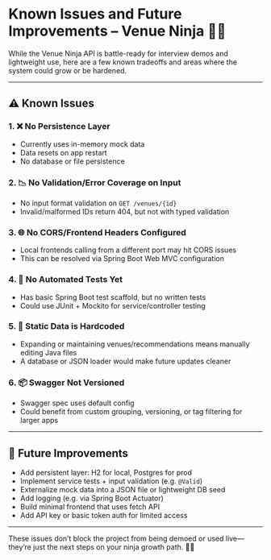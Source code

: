 # Known Issues and Future Improvements – Venue Ninja 🐛🔧

While the Venue Ninja API is battle-ready for interview demos and lightweight use, here are a few known tradeoffs and areas where the system could grow or be hardened.

---

## ⚠️ Known Issues

### 1. ❌ No Persistence Layer

* Currently uses in-memory mock data
* Data resets on app restart
* No database or file persistence

### 2. 📉 No Validation/Error Coverage on Input

* No input format validation on `GET /venues/{id}`
* Invalid/malformed IDs return 404, but not with typed validation

### 3. 🌐 No CORS/Frontend Headers Configured

* Local frontends calling from a different port may hit CORS issues
* This can be resolved via Spring Boot Web MVC configuration

### 4. 🧪 No Automated Tests Yet

* Has basic Spring Boot test scaffold, but no written tests
* Could use JUnit + Mockito for service/controller testing

### 5. 🧵 Static Data is Hardcoded

* Expanding or maintaining venues/recommendations means manually editing Java files
* A database or JSON loader would make future updates cleaner

### 6. 📦 Swagger Not Versioned

* Swagger spec uses default config
* Could benefit from custom grouping, versioning, or tag filtering for larger apps

---

## 🧠 Future Improvements

* Add persistent layer: H2 for local, Postgres for prod
* Implement service tests + input validation (e.g. `@Valid`)
* Externalize mock data into a JSON file or lightweight DB seed
* Add logging (e.g. via Spring Boot Actuator)
* Build minimal frontend that uses fetch API
* Add API key or basic token auth for limited access

---

These issues don’t block the project from being demoed or used live—they’re just the next steps on your ninja growth path. 🥷✨
